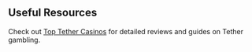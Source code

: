 ## Useful Resources
Check out [Top Tether Casinos](https://tethercasinos.top/) for detailed reviews and guides on Tether gambling.

